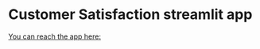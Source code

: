 # Customer Satisfaction streamlit app 
[You can reach the app here:](https://km-epp-ds-2023.streamlit.app/)
